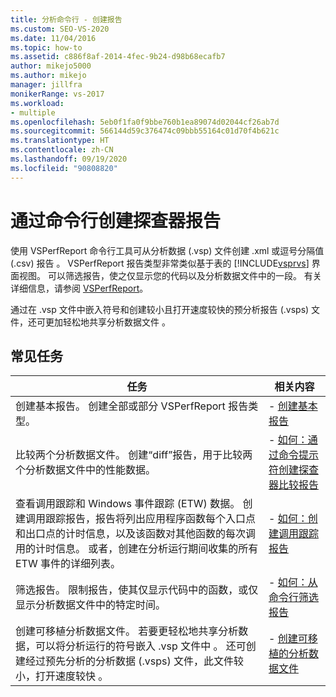 ```yaml
---
title: 分析命令行 - 创建报告
ms.custom: SEO-VS-2020
ms.date: 11/04/2016
ms.topic: how-to
ms.assetid: c886f8af-2014-4fec-9b24-d98b68ecafb7
author: mikejo5000
ms.author: mikejo
manager: jillfra
monikerRange: vs-2017
ms.workload:
- multiple
ms.openlocfilehash: 5eb0f1fa0f9bbe760b1ea89074d02044cf26ab7d
ms.sourcegitcommit: 566144d59c376474c09bbb55164c01d70f4b621c
ms.translationtype: HT
ms.contentlocale: zh-CN
ms.lasthandoff: 09/19/2020
ms.locfileid: "90808820"
---
```

# <a name="create-profiler-reports-from-the-command-line"></a>通过命令行创建探查器报告
使用 VSPerfReport 命令行工具可从分析数据 (.vsp) 文件创建 .xml 或逗号分隔值 (.csv) 报告     。 VSPerfReport 报告类型非常类似基于表的 [!INCLUDE[vsprvs](../code-quality/includes/vsprvs_md.md)] 界面视图。 可以筛选报告，使之仅显示您的代码以及分析数据文件中的一段。 有关详细信息，请参阅 [VSPerfReport](../profiling/vsperfreport.md)。

 通过在 .vsp 文件中嵌入符号和创建较小且打开速度较快的预分析报告 (.vsps) 文件，还可更加轻松地共享分析数据文件   。

## <a name="common-tasks"></a>常见任务

|任务|相关内容|
|----------|---------------------|
|创建基本报告。  创建全部或部分 VSPerfReport 报告类型。|-   [创建基本报告](../profiling/creating-basic-profiling-reports-from-the-command-line.md)|
|比较两个分析数据文件。  创建“diff”报告，用于比较两个分析数据文件中的性能数据。|-   [如何：通过命令提示符创建探查器比较报告](../profiling/how-to-create-a-profiler-comparison-report-from-a-command-prompt.md)|
|查看调用跟踪和 Windows 事件跟踪 (ETW) 数据。  创建调用跟踪报告，报告将列出应用程序函数每个入口点和出口点的计时信息，以及该函数对其他函数的每次调用的计时信息。 或者，创建在分析运行期间收集的所有 ETW 事件的详细列表。|-   [如何：创建调用跟踪报告](../profiling/how-to-create-a-profiling-tools-call-trace-report.md)|
|筛选报告。  限制报告，使其仅显示代码中的函数，或仅显示分析数据文件中的特定时间。|-   [如何：从命令行筛选报告](../profiling/how-to-filter-reports-from-the-command-line.md)|
|创建可移植分析数据文件。  若要更轻松地共享分析数据，可以将分析运行的符号嵌入 .vsp 文件中  。 还可创建经过预先分析的分析数据 (.vsps) 文件，此文件较小，打开速度较快  。|-   [创建可移植的分析数据文件](../profiling/creating-portable-profiling-data-files-from-the-command-line.md)|

